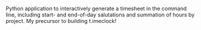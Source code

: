 Python application to interactively generate a timesheet in the command line, including start- and end-of-day salutations and summation of hours by project. My precursor to building t.imeclock!
